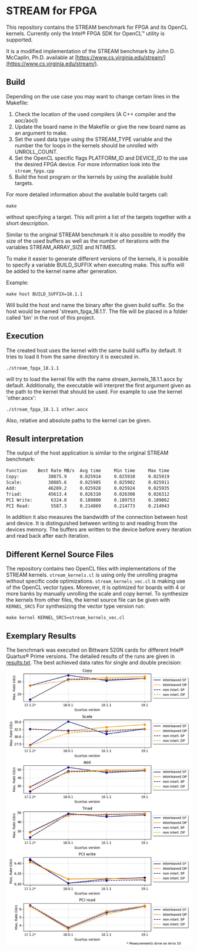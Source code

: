 # STREAM for FPGA

This repository contains the STREAM benchmark for FPGA and its OpenCL kernels.
Currently only the  Intel® FPGA SDK for OpenCL™ utility is supported.

It is a modified implementation of the STREAM benchmark by John D. McCaplin, Ph.D.
available at [https://www.cs.virginia.edu/stream/](https://www.cs.virginia.edu/stream/).

## Build

Depending on the use case you may want to change certain lines in the
Makefile:

1. Check the location of the used compilers (A C++ compiler and the aoc/aocl)
2. Update the board name in the Makefile or give the new board name as an argument
   to make.
3. Set the used data type using the STREAM_TYPE variable and the number the for
   loops in the kernels should be unrolled with UNROLL_COUNT.
4. Set the OpenCL specific flags PLATFORM_ID and DEVICE_ID to the use the desired
   FPGA device. For more information look into the `stream_fpga.cpp`
5. Build the host program or the kernels by using the available build targets.

For more detailed information about the available build targets call:

    make
without specifying a target.
This will print a list of the targets together with a short description.

Similar to the original STREAM benchmark it is also possible to modify the
size of the used buffers as well as the number of iterations with the variables
STREAM_ARRAY_SIZE and NTIMES.

To make it easier to generate different versions of the kernels, it
is possible to specify a variable BUILD_SUFFIX when executing make.
This suffix will be added to the kernel name after generation.

Example:

	make host BUILD_SUFFIX=18.1.1

Will build the host and name the binary after the given build suffix.
So the host would be named 'stream_fpga_18.1.1'.
The file will be placed in a folder called 'bin' in the root of this project.


## Execution

The created host uses the kernel with the same build suffix by default.
It tries to load it from the same directory it is executed in.

    ./stream_fpga_18.1.1

will try to load the kernel file with the name
stream_kernels_18.1.1.aocx by default.
Additionally, the executable will interpret the first argument given as
the path to the kernel that should be used.
For example to use the kernel 'other.aocx':

    ./stream_fpga_18.1.1 other.aocx

Also, relative and absolute paths to the kernel can be given.


## Result interpretation

The output of the host application is similar to the original STREAM benchmark:

	Function    Best Rate MB/s  Avg time     Min time     Max time
	Copy:           30875.9     0.025914     0.025910     0.025919
	Scale:          30885.6     0.025905     0.025902     0.025911
	Add:            46289.2     0.025928     0.025924     0.025935
	Triad:          45613.4     0.026310     0.026308     0.026312
	PCI Write:       6324.0     0.189800     0.189753     0.189862
	PCI Read:        5587.3     0.214869     0.214773     0.214943

In addition it also measures the bandwidth of the connection between host and
device. It is distinguished between writing to and reading from the devices
memory.
The buffers are written to the device before every iteration and read back
after each iteration.

## Different Kernel Source Files

The repository contains two OpenCL files with implementations of the STREAM kernels.
`stream_kernels.cl` is using only the unrolling pragma without specific code optimizations.
`stream_kernels_vec.cl` is making use of the OpenCL vector types. Moreover, it is optimized for
boards with 4 or more banks by manually unrolling the scale and copy kernel.
To synthesize the kernels from other files, the kernel source file can be given with `KERNEL_SRCS`
For synthesizing the vector type version run:

	make kernel KERNEL_SRCS=stream_kernels_vec.cl


## Exemplary Results

The benchmark was executed on Bittware 520N cards for different Intel® Quartus® Prime versions.
The detailed results of the runs are given in [results.txt](results.txt).
The best achieved data rates for single and double precision:
![Best data rate results](best_data_rates.jpeg)
